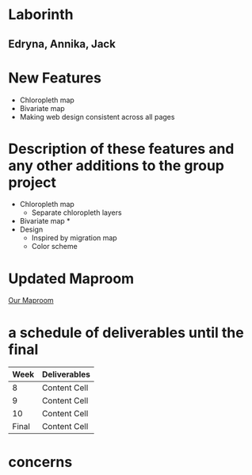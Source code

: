 # Laborinth
## Edryna, Annika, Jack

# New Features 
* Chloropleth map 
* Bivariate map
* Making web design consistent across all pages 

# Description of these features and any other additions to the group project
* Chloropleth map
  * Separate chloropleth layers
* Bivariate map 
  *  
* Design
  * Inspired by migration map 
  * Color scheme 
 

# Updated Maproom
[Our Maproom](https://radha0207.github.io/Economic-Inequality-working-title-/Midterm/)

# a schedule of deliverables until the final
Week  | Deliverables
------------- | -------------
8  | Content Cell
9 | Content Cell
10  | Content Cell
Final | Content Cell


# concerns
